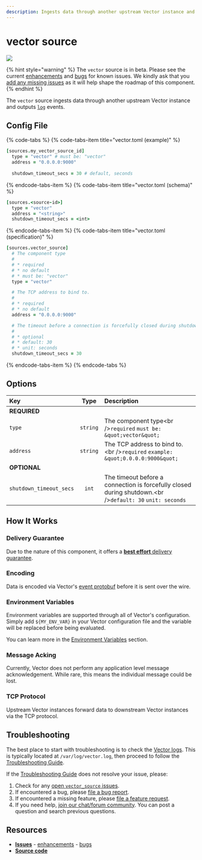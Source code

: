 ```yaml
---
description: Ingests data through another upstream Vector instance and outputs `log` events.
---
```


<!--
     THIS FILE IS AUTOOGENERATED!

     To make changes please edit the template located at:

     scripts/generate/templates/docs/usage/configuration/sources/vector.md.erb
-->

# vector source

![][images.vector_source]

{% hint style="warning" %}
The `vector` source is in beta. Please see the current
[enhancements][url.vector_source_enhancements] and
[bugs][url.vector_source_bugs] for known issues.
We kindly ask that you [add any missing issues][url.new_vector_source_issue]
as it will help shape the roadmap of this component.
{% endhint %}

The `vector` source ingests data through another upstream Vector instance and outputs [`log`][docs.log_event] events.

## Config File

{% code-tabs %}
{% code-tabs-item title="vector.toml (example)" %}
```coffeescript
[sources.my_vector_source_id]
  type = "vector" # must be: "vector"
  address = "0.0.0.0:9000"
  
  shutdown_timeout_secs = 30 # default, seconds
```
{% endcode-tabs-item %}
{% code-tabs-item title="vector.toml (schema)" %}
```coffeescript
[sources.<source-id>]
  type = "vector"
  address = "<string>"
  shutdown_timeout_secs = <int>
```
{% endcode-tabs-item %}
{% code-tabs-item title="vector.toml (specification)" %}
```coffeescript
[sources.vector_source]
  # The component type
  # 
  # * required
  # * no default
  # * must be: "vector"
  type = "vector"

  # The TCP address to bind to.
  # 
  # * required
  # * no default
  address = "0.0.0.0:9000"

  # The timeout before a connection is forcefully closed during shutdown.
  # 
  # * optional
  # * default: 30
  # * unit: seconds
  shutdown_timeout_secs = 30
```
{% endcode-tabs-item %}
{% endcode-tabs %}

## Options

| Key  | Type  | Description |
|:-----|:-----:|:------------|
| **REQUIRED** | | |
| `type` | `string` | The component type&lt;br /&gt;`required` `must be: &quot;vector&quot;` |
| `address` | `string` | The TCP address to bind to.&lt;br /&gt;`required` `example: &quot;0.0.0.0:9000&quot;` |
| **OPTIONAL** | | |
| `shutdown_timeout_secs` | `int` | The timeout before a connection is forcefully closed during shutdown.&lt;br /&gt;`default: 30` `unit: seconds` |

## How It Works

### Delivery Guarantee

Due to the nature of this component, it offers a
[**best effort** delivery guarantee][docs.best_effort_delivery].

### Encoding

Data is encoded via Vector's [event protobuf][url.event_proto] before it is sent over the wire.

### Environment Variables

Environment variables are supported through all of Vector's configuration.
Simply add `${MY_ENV_VAR}` in your Vector configuration file and the variable
will be replaced before being evaluated.

You can learn more in the [Environment Variables][docs.configuration.environment-variables]
section.

### Message Acking

Currently, Vector does not perform any application level message acknowledgement. While rare, this means the individual message could be lost.

### TCP Protocol

Upstream Vector instances forward data to downstream Vector instances via the TCP protocol.

## Troubleshooting

The best place to start with troubleshooting is to check the
[Vector logs][docs.monitoring_logs]. This is typically located at
`/var/log/vector.log`, then proceed to follow the
[Troubleshooting Guide][docs.troubleshooting].

If the [Troubleshooting Guide][docs.troubleshooting] does not resolve your
issue, please:

1. Check for any [open `vector_source` issues][url.vector_source_issues].
2. If encountered a bug, please [file a bug report][url.new_vector_source_bug].
3. If encountered a missing feature, please [file a feature request][url.new_vector_source_enhancement].
4. If you need help, [join our chat/forum community][url.vector_chat]. You can post a question and search previous questions.

## Resources

* [**Issues**][url.vector_source_issues] - [enhancements][url.vector_source_enhancements] - [bugs][url.vector_source_bugs]
* [**Source code**][url.vector_source_source]


[docs.best_effort_delivery]: ../../../about/guarantees.md#best-effort-delivery
[docs.configuration.environment-variables]: ../../../usage/configuration#environment-variables
[docs.log_event]: ../../../about/data-model/log.md
[docs.monitoring_logs]: ../../../usage/administration/monitoring.md#logs
[docs.troubleshooting]: ../../../usage/guides/troubleshooting.md
[images.vector_source]: ../../../assets/vector-source.svg
[url.event_proto]: https://github.com/timberio/vector/blob/master/proto/event.proto
[url.new_vector_source_bug]: https://github.com/timberio/vector/issues/new?labels=Source%3A+vector&labels=Type%3A+Bug
[url.new_vector_source_enhancement]: https://github.com/timberio/vector/issues/new?labels=Source%3A+vector&labels=Type%3A+Enhancement
[url.new_vector_source_issue]: https://github.com/timberio/vector/issues/new?labels=Source%3A+vector
[url.vector_chat]: https://chat.vector.dev
[url.vector_source_bugs]: https://github.com/timberio/vector/issues?q=is%3Aopen+is%3Aissue+label%3A%22Source%3A+vector%22+label%3A%22Type%3A+Bug%22
[url.vector_source_enhancements]: https://github.com/timberio/vector/issues?q=is%3Aopen+is%3Aissue+label%3A%22Source%3A+vector%22+label%3A%22Type%3A+Enhancement%22
[url.vector_source_issues]: https://github.com/timberio/vector/issues?q=is%3Aopen+is%3Aissue+label%3A%22Source%3A+vector%22
[url.vector_source_source]: https://github.com/timberio/vector/tree/master/src/sources/vector.rs
